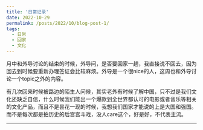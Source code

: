 ```yaml
---
title: '日常记录'
date: 2022-10-29
permalink: /posts/2022/10/blog-post-1/
tags:
  - 日常
  - 回家
  - 文化
---
```

月中和外导讨论的结束的时候，外导问，是否要回家一趟，我直接说不回去，因为回去到时候要重新办理签证会比较麻烦。外导是一个很nice的人，这周也和外导讨论一个topic之外的内容。

有几次回来时候被路边的陌生人问候，其实老外有时候了解中国，只不过是我们文化还缺乏自信，什么时候我们能出一个爆款到全世界都认可的电影或者音乐等相关的文化产品，而且不是昙花一现的时候，我想我们国家才能说的上是大国和强国。而不是每次都是拍历史的后宫宫斗戏，没人care这个，好是好，不代表主流。


------
